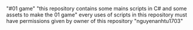 "#01 game" 
"this repository contains some mains scripts in C# and some assets to make the 01 game"
every uses of scripts in this repository must have permissions given by owner of this repository "nguyenanhtu1703"
